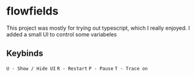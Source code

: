 # flowfields

This project was mostly for trying out typescript, which I really enjoyed. I added a small UI to control some variabeles

## Keybinds
`U - Show / Hide UI`
`R - Restart`
`P - Pause`
`T - Trace on`
